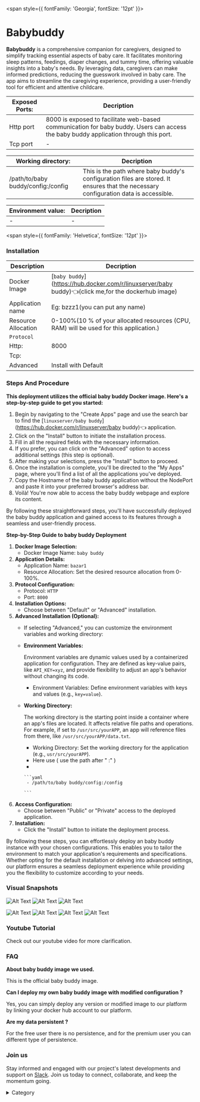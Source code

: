 
<span style={{ fontFamily: 'Georgia', fontSize: '12pt' }}>



# Babybuddy

**Babybuddy** is a comprehensive companion for caregivers, designed to simplify tracking essential aspects of baby care. It facilitates monitoring sleep patterns, feedings, diaper changes, and tummy time, offering valuable insights into a baby's needs. By leveraging data, caregivers can make informed predictions, reducing the guesswork involved in baby care. The app aims to streamline the caregiving experience, providing a user-friendly tool for efficient and attentive childcare.


 

|  **Exposed Ports:**    | Decription                                                                                                               | 
| --------------------- | ------                                                                                                                   | 
| Http port          |       8000 is exposed to facilitate web-based communication for baby buddy. Users can access the baby buddy application through this port.                              |
| Tcp port      |              -                                                                     | 

|  **Working directory:** | Decription                                                                                                               | 
| --------------------- | ------                                                                                                                   | 
| /path/to/baby buddy/config:/config         |  This is the path  where baby buddy's configuration files are stored. It ensures that the necessary configuration data is accessible.                                  |



|   **Environment value:**          | Decription                                                                                                               | 
| --------------------- | ------                                                                                                                   | 
|-       |  -                              |


</span>


<span style={{ fontFamily: 'Helvetica', fontSize: '12pt' }}>

### Installation


|  Description          | Decription                                                                                                               | 
| --------------------- | ------                                                                                                                   | 
| Docker Image          |  [`baby buddy`](https://hub.docker.com/r/linuxserver/baby buddy)👈(click me,for the dockerhub image)                                   |
| Application name      |  Eg: bzzz1(you can put any name)                                                                                        | 
| Resource Allocation   |  0-100%(10 % of your allocated resources (CPU, RAM) will be used for this application.)                                  | 
| `Protocol`            |                                                                                                                          | 
|  Http:                | 8000                                                                                                                       |
|  Tcp:                 |                                                                                                                          | 
|    Advanced           |    Install with Default                                                                                                  |

                                                                        


### Steps And Procedure

**This deployment utilizes the official baby buddy Docker image. Here's a step-by-step guide to get you started:**

1. Begin by navigating to the "Create Apps" page and use the search bar to find the [`linuxserver/baby buddy`](https://hub.docker.com/r/linuxserver/baby buddy)👈 application.
2. Click on the "Install" button to initiate the installation process.
3. Fill in all the required fields with the necessary information.
4. If you prefer, you can click on the "Advanced" option to access additional settings (this step is optional).
5. After making your selections, press the "Install" button to proceed.
6. Once the installation is complete, you'll be directed to the "My Apps" page, where you'll find a list of all the applications you've deployed.
7. Copy the Hostname of the baby buddy application without the NodePort and paste it into your preferred browser's address bar.
8. Voilà! You're now able to access the baby buddy webpage and explore its content.

By following these straightforward steps, you'll have successfully deployed the baby buddy application and gained access to its features through a seamless and user-friendly process.



**Step-by-Step Guide to baby buddy Deployment**

1. **Docker Image Selection:**
   * Docker Image Name: `baby buddy`
2. **Application Details:**
   * Application Name: `bazar1`
   * Resource Allocation: Set the desired resource allocation from 0-100%.
3. **Protocol Configuration:**
   * Protocol: `HTTP`
   * Port: `8000`
4. **Installation Options:**
   * Choose between "Default" or "Advanced" installation.
5. **Advanced Installation (Optional):**
   * If selecting "Advanced," you can customize the environment variables and working directory:
   *   **Environment Variables:**

       Environment variables are dynamic values used by a containerized application for configuration. They are defined as key-value pairs, like `API_KEY=xyz`, and provide flexibility to adjust an app's behavior without changing its code.

       * Environment Variables: Define environment variables with keys and values (e.g., `key=value`).
   *   **Working Directory:**

       The working directory is the starting point inside a container where an app's files are located. It affects relative file paths and operations. For example, if set to `/usr/src/yourAPP`, an app will reference files from there, like `/usr/src/yourAPP/data.txt`.

       * Working Directory: Set the working directory for the application (e.g., `usr/src/yourAPP`).
       * Here use ( use the path after   " :"  )
       *

           ```yaml
            - /path/to/baby buddy/config:/config
            
           ```
6. **Access Configuration:**
   * Choose between "Public" or "Private" access to the deployed application.
7. **Installation:**
   * Click the "Install" button to initiate the deployment process.

By following these steps, you can effortlessly deploy an baby buddy instance with your chosen configurations. This enables you to tailor the environment to match your application's requirements and specifications. Whether opting for the default installation or delving into advanced settings, our platform ensures a seamless deployment experience while providing you the flexibility to customize according to your needs.

### Visual Snapshots

![Alt Text](/img/q1.png)
![Alt Text](/img/q2.png)
![Alt Text](/img/q3.png)

![Alt Text](/img/q4.png)
![Alt Text](/img/q5.png)
![Alt Text](/img/q6.png)
![Alt Text](/img/q7.png)


### Youtube Tutorial&#x20;

Check out our youtube video for more clarification.



### FAQ

**About baby buddy image we used.**

This is the official baby buddy image.

**Can I deploy my own baby buddy image with modified configuration ?**

Yes, you can simply deploy any version or modified image to our platform by linking your docker hub account to our platform.

**Are my data persistent ?**

For the free user there is no persistence, and for the premium user you can different type of persistence.

### Join us

Stay informed and engaged with our project's latest developments and support on [Slack](https://app.slack.com/client/T04QS32JX6E/C04QKEWE146). Join us today to connect, collaborate, and keep the momentum going.

<details>

<summary>Category</summary>

Kubernetes, cloud computing, DevOps, cloud services, hosting platform, container orchestration, cloud infrastructure, cloud deployment, cloud management, cloud technology, cloud solutions , media, entertainment

</details>

</span>

